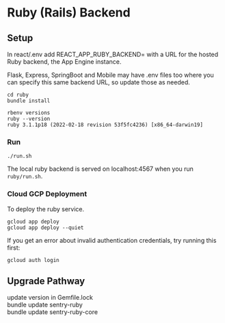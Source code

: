 # Ruby (Rails) Backend

## Setup

In react/.env add REACT_APP_RUBY_BACKEND=<value> with a URL for the hosted Ruby backend, the App Engine instance.

Flask, Express, SpringBoot and Mobile may have .env files too where you can specify this same backend URL, so update those as needed.

```
cd ruby
bundle install
```

```
rbenv versions
ruby --version
ruby 3.1.1p18 (2022-02-18 revision 53f5fc4236) [x86_64-darwin19]
```

### Run
```
./run.sh
```
The local ruby backend is served on localhost:4567 when you run `ruby/run.sh`.

### Cloud GCP Deployment
To deploy the ruby service.

```
gcloud app deploy
gcloud app deploy --quiet
```

If you get an error about invalid authentication credentials, try running this first:
```
gcloud auth login
```


## Upgrade Pathway
update version in Gemfile.lock  
bundle update sentry-ruby  
bundle update sentry-ruby-core  
